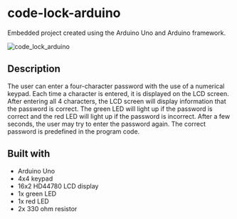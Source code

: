# code-lock-arduino
Embedded project created using the Arduino Uno and Arduino framework.

![code_lock_arduino](https://github.com/blazkol/code-lock-arduino/assets/134608953/b64ca54c-5ac7-4884-ab89-4ef6a7e8c321)

## Description
The user can enter a four-character password with the use of a numerical keypad. Each time a character is entered, it is displayed on the LCD screen. After entering all 4 characters, the LCD screen will display information that the password is correct. The green LED will light up if the password is correct and the red LED will light up if the password is incorrect. After a few seconds, the user may try to enter the password again. The correct password is predefined in the program code.

## Built with
* Arduino Uno
* 4x4 keypad
* 16x2 HD44780 LCD display
* 1x green LED
* 1x red LED
* 2x 330 ohm resistor
